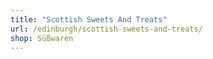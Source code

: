 ```yaml
---
title: "Scottish Sweets And Treats"
url: /edinburgh/scottish-sweets-and-treats/
shop: Süßwaren
---
```

